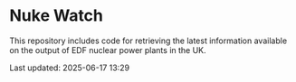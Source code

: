 # Nuke Watch

This repository includes code for retrieving the latest information available on the output of EDF nuclear power plants in the UK.

Last updated: 2025-06-17 13:29